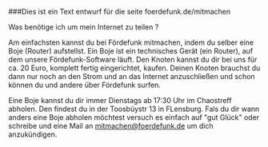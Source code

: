 ###Dies ist ein Text entwurf für die seite foerdefunk.de/mitmachen 

Was benötige ich um mein Internet zu teilen ?

Am einfachsten kannst du bei Fördefunk mitmachen, indem du selber eine Boje (Router) aufstellst.
Ein Boje ist ein technisches Gerät (ein Router), auf dem unsere Fördefunk-Software läuft.
Den Knoten kannst du dir bei uns für ca. 20 Euro, komplett fertig eingerichtet, kaufen.
Deinen Knoten brauchst du dann nur noch an den Strom und an das Internet anzuschließen und schon können du und andere über Fördefunk surfen.

Eine Boje kannst du dir immer Dienstags ab 17:30 Uhr im Chaostreff abholen.
Den findest du in der Toosbüystr 13 in FLensburg.
Fals du dir wann anders eine Boje abholen möchtest versuch es einfach auf "gut Glück" oder schreibe und eine Mail an
mitmachen@foerdefunk.de um dich anzukündigen.
